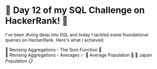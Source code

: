 # 🚀 Day 12 of my SQL Challenge on HackerRank! 🚀

I've been diving deep into SQL and today I tackled some foundational queries on HackerRank. Here's what I achieved:
    
🔸 Revising Aggregations - The Sum Function 🔗                                                                   
🔸 Revising Aggregations - Averages ✅
🔸 Average Population 🌟
🔸 Japan Population 📋
